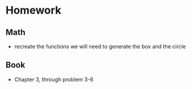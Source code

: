 # Homework

## Math
- recreate the functions we will need to generate the box and the circle

## Book
- Chapter 3, through problem 3-6
